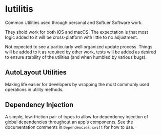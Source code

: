 # Iutilitis

Common Utilities used through personal and Softuer Software work.

They shold work for both iOS and macOS. The expectation is that most logic added to it will be cross-platform with
little to no adjustment.

Not expected to see a particularly well organized update process. Things will be added to it as required by other work,
tests will be added as desired to ensure stability of the utilities (and when humbled by various bugs).

## AutoLayout Utilities

Making life easier for developers by wrapping the most commonly used operations in utility methods.

## Dependency Injection

A simple, low-friction pair of types to allow for dependency injection of global dependencies throughout an app's
components. See the documentation comments in `Dependencies.swift` for how to use.
